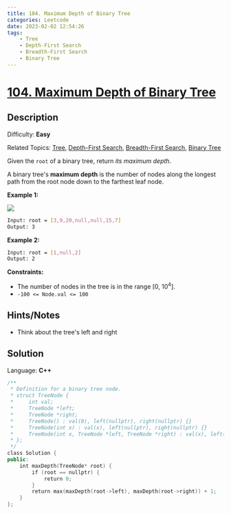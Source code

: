 ```yaml
---
title: 104. Maximum Depth of Binary Tree
categories: Leetcode
date: 2023-02-02 12:54:26
tags:
    - Tree
    - Depth-First Search
    - Breadth-First Search
    - Binary Tree
---
```


# [104\. Maximum Depth of Binary Tree](https://leetcode.com/problems/maximum-depth-of-binary-tree/)

## Description

Difficulty: **Easy**

Related Topics: [Tree](https://leetcode.com/tag/tree/), [Depth-First Search](https://leetcode.com/tag/depth-first-search/), [Breadth-First Search](https://leetcode.com/tag/breadth-first-search/), [Binary Tree](https://leetcode.com/tag/binary-tree/)

Given the `root` of a binary tree, return _its maximum depth_.

A binary tree's **maximum depth** is the number of nodes along the longest path from the root node down to the farthest leaf node.

**Example 1:**

![](https://assets.leetcode.com/uploads/2020/11/26/tmp-tree.jpg)

```bash
Input: root = [3,9,20,null,null,15,7]
Output: 3
```

**Example 2:**

```bash
Input: root = [1,null,2]
Output: 2
```

**Constraints:**

* The number of nodes in the tree is in the range [0, 10<sup>4</sup>].
* `-100 <= Node.val <= 100`

## Hints/Notes

* Think about the tree's left and right

## Solution

Language: **C++**

```C++
/**
 * Definition for a binary tree node.
 * struct TreeNode {
 *     int val;
 *     TreeNode *left;
 *     TreeNode *right;
 *     TreeNode() : val(0), left(nullptr), right(nullptr) {}
 *     TreeNode(int x) : val(x), left(nullptr), right(nullptr) {}
 *     TreeNode(int x, TreeNode *left, TreeNode *right) : val(x), left(left), right(right) {}
 * };
 */
class Solution {
public:
    int maxDepth(TreeNode* root) {
        if (root == nullptr) {
            return 0;
        }
        return max(maxDepth(root->left), maxDepth(root->right)) + 1;
    }
};
```
